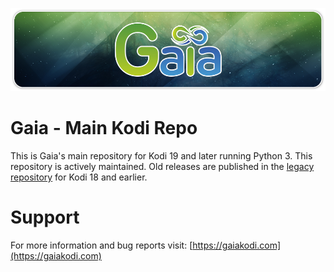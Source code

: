
![](meta/logo.png?raw=true)

# Gaia - Main Kodi Repo
This is Gaia's main repository for Kodi 19 and later running Python 3. This repository is actively maintained. Old releases are published in the [legacy repository](https://github.com/gaiakodi/gaialegacy) for Kodi 18 and earlier.

# Support
For more information and bug reports visit: [https://gaiakodi.com](https://gaiakodi.com)
